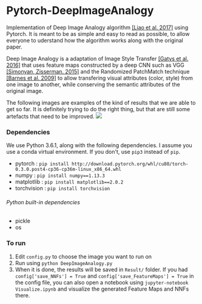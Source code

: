 # Pytorch-DeepImageAnalogy

Implementation of Deep Image Analogy algorithm [[Liao et al. 2017]](https://arxiv.org/abs/1705.01088) using Pytorch. It is meant to be as simple and easy to read as possible, to allow everyone to uderstand how the algorithm works along with the original paper.

Deep Image Analogy is a adaptation of Image Style Transfer [[Gatys et al. 2016]](https://www.cv-foundation.org/openaccess/content_cvpr_2016/html/Gatys_Image_Style_Transfer_CVPR_2016_paper.html) that uses feature maps constructed by a deep CNN such as VGG [[Simonyan, Zisserman. 2015]](https://arxiv.org/abs/1409.1556) and the Randomized PatchMatch technique [[Barnes et al. 2009]](https://www.researchgate.net/profile/Eli_Shechtman/publication/220184392_PatchMatch_A_Randomized_Correspondence_Algorithm_for_Structural_Image_Editing/links/02e7e520897b12bf0f000000.pdf) to allow transfering visual attributes (color, style) from one image to another, while conserving the semantic attributes of the original image.

The following images are examples of the kind of results that we are able to get so far. It is definitely trying to do the right thing, but that are still some artefacts that need to be improved.
![](examples.png)

### Dependencies

We use Python 3.6.1, along with the following dependencies. I assume you use a conda virtual environment. If you don't, use `pip3` instead of `pip`.

* pytorch : `pip install http://download.pytorch.org/whl/cu80/torch-0.3.0.post4-cp36-cp36m-linux_x86_64.whl`
* numpy : `pip install numpy==1.13.3`
* matplotlib : `pip install matplotlib==2.0.2`
* torchvision : `pip install torchvision`

###### Python built-in dependencies

* pickle
* os

### To run

1. Edit `config.py` to choose the image you want to run on
2. Run using `python DeepImageAnalogy.py`
3. When it is done, the results will be saved in `Result/` folder. If you had `config['save_NNFs'] = True` and `config['save_FeatureMaps'] = True` in the config file, you can also open a notebook using `jupyter-notebook Visualize.ipynb` and visualize the generated Feature Maps and NNFs there.
